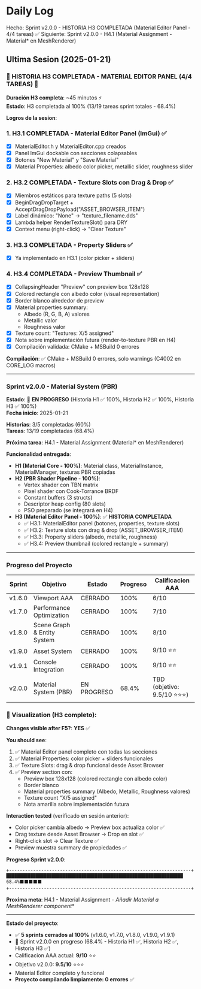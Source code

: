 ﻿# Daily Log

Hecho: Sprint v2.0.0 - HISTORIA H3 COMPLETADA (Material Editor Panel - 4/4 tareas) ✅
Siguiente: Sprint v2.0.0 - H4.1 (Material Assignment - Material* en MeshRenderer)

## Ultima Sesion (2025-01-21)

### 🎉 HISTORIA H3 COMPLETADA - MATERIAL EDITOR PANEL (4/4 TAREAS) 🎉

**Duración H3 completa**: ~45 minutos ⚡  
**Estado**: H3 completada al 100% (13/19 tareas sprint totales - 68.4%)

**Logros de la sesion**:

### 1. **H3.1 COMPLETADA** - Material Editor Panel (ImGui) ✅
   - [x] MaterialEditor.h y MaterialEditor.cpp creados
   - [x] Panel ImGui dockable con secciones colapsables
   - [x] Botones "New Material" y "Save Material"
   - [x] Material Properties: albedo color picker, metallic slider, roughness slider

### 2. **H3.2 COMPLETADA** - Texture Slots con Drag & Drop ✅
   - [x] Miembros estáticos para texture paths (5 slots)
   - [x] BeginDragDropTarget + AcceptDragDropPayload("ASSET_BROWSER_ITEM")
   - [x] Label dinámico: "None" → "texture_filename.dds"
   - [x] Lambda helper RenderTextureSlot() para DRY
   - [x] Context menu (right-click) → "Clear Texture"

### 3. **H3.3 COMPLETADA** - Property Sliders ✅
   - [x] Ya implementado en H3.1 (color picker + sliders)

### 4. **H3.4 COMPLETADA** - Preview Thumbnail ✅
   - [x] CollapsingHeader "Preview" con preview box 128x128
   - [x] Colored rectangle con albedo color (visual representation)
   - [x] Border blanco alrededor de preview
   - [x] Material properties summary:
     - Albedo (R, G, B, A) valores
     - Metallic valor
     - Roughness valor
   - [x] Texture count: "Textures: X/5 assigned"
   - [x] Nota sobre implementación futura (render-to-texture PBR en H4)
   - [x] Compilación validada: CMake + MSBuild 0 errores

**Compilación**: ✅ CMake + MSBuild 0 errores, solo warnings (C4002 en CORE_LOG macros)

---

### Sprint v2.0.0 - Material System (PBR)

**Estado**: 🚀 **EN PROGRESO** (Historia H1 ✅ 100%, Historia H2 ✅ 100%, Historia H3 ✅ 100%)  
**Fecha inicio**: 2025-01-21  

**Historias**: 3/5 completadas (60%)  
**Tareas**: 13/19 completadas (68.4%)

**Próxima tarea**: H4.1 - Material Assignment (Material* en MeshRenderer)

**Funcionalidad entregada**:
- **H1 (Material Core - 100%)**: Material class, MaterialInstance, MaterialManager, texturas PBR copiadas
- **H2 (PBR Shader Pipeline - 100%)**:
  - Vertex shader con TBN matrix
  - Pixel shader con Cook-Torrance BRDF
  - Constant buffers (3 structs)
  - Descriptor heap config (80 slots)
  - PSO preparado (se integrará en H4)
- **H3 (Material Editor Panel - 100%)**: ✅ **HISTORIA COMPLETADA**
  - ✅ H3.1: MaterialEditor panel (botones, properties, texture slots)
  - ✅ H3.2: Texture slots con drag & drop (ASSET_BROWSER_ITEM)
  - ✅ H3.3: Property sliders (albedo, metallic, roughness)
  - ✅ H3.4: Preview thumbnail (colored rectangle + summary)

---

### Progreso del Proyecto

| Sprint | Objetivo | Estado | Progreso | Calificacion AAA |
|--------|----------|--------|----------|------------------|
| v1.6.0 | Viewport AAA | CERRADO | 100% | 6/10 |
| v1.7.0 | Performance Optimization | CERRADO | 100% | 7/10 |
| v1.8.0 | Scene Graph & Entity System | CERRADO | 100% | 8/10 |
| v1.9.0 | Asset System | CERRADO | 100% | 9/10 ⭐⭐ |
| v1.9.1 | Console Integration | CERRADO | 100% | 9/10 ⭐⭐ |
| v2.0.0 | Material System (PBR) | EN PROGRESO | 68.4% | TBD (objetivo: 9.5/10 ⭐⭐⭐) |

### 🎨 Visualization (H3 completo):

**Changes visible after F5?**: **YES** ✅

**You should see**:
1. ✅ Material Editor panel completo con todas las secciones
2. ✅ Material Properties: color picker + sliders funcionales
3. ✅ Texture Slots: drag & drop funcional desde Asset Browser
4. ✅ Preview section con:
   - Preview box 128x128 (colored rectangle con albedo color)
   - Border blanco
   - Material properties summary (Albedo, Metallic, Roughness valores)
   - Texture count "X/5 assigned"
   - Nota amarilla sobre implementación futura

**Interaction tested** (verificado en sesión anterior):
- Color picker cambia albedo → Preview box actualiza color ✅
- Drag texture desde Asset Browser → Drop en slot ✅
- Right-click slot → Clear Texture ✅
- Preview muestra summary de propiedades ✅

**Progreso Sprint v2.0.0**:
```
+--------------------------------------------------------------------+
██████████████████████████████████████████████████████████████████ 68.4%⬛⬛⬛⬛⬛
+--------------------------------------------------------------------+
```

**Proxima meta**: H4.1 - Material Assignment - **Añadir Material* a MeshRenderer component**

---

**Estado del proyecto**: 
- ✅ **5 sprints cerrados al 100%** (v1.6.0, v1.7.0, v1.8.0, v1.9.0, v1.9.1)
- 🚀 Sprint v2.0.0 en progreso (68.4% - Historia H1 ✅, Historia H2 ✅, Historia H3 ✅)
- Calificacion AAA actual: **9/10** ⭐⭐
- Objetivo v2.0.0: **9.5/10** ⭐⭐⭐
- Material Editor completo y funcional
- **Proyecto compilando limpiamente: 0 errores** ✅


